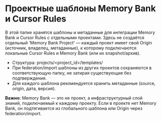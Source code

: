 # Проектные шаблоны Memory Bank и Cursor Rules

В этой папке хранятся шаблоны и метаданные для интеграции Memory Bank и Cursor Rules с отдельными проектами. Здесь не создаётся отдельный 'Memory Bank Project' — каждый проект имеет свой Origin (источник, владелец, метаданные), к которому подключаются локальные Cursor Rules и Memory Bank (или их snapshot/архив).

- Структура: projects/<project_id>/templates/
- При federation/import шаблоны из других проектов сохраняются в соответствующую папку, не затирая существующие без подтверждения.
- Для каждого шаблона рекомендуется хранить метаданные (source, origin, дата, версия).

**Важно:** Memory Bank — это не проект, а инфраструктурный слой знаний, подключаемый к каждому проекту. Если в проекте нет Memory Bank, он подтягивается из глобального шаблона или Origin через federation/import. 